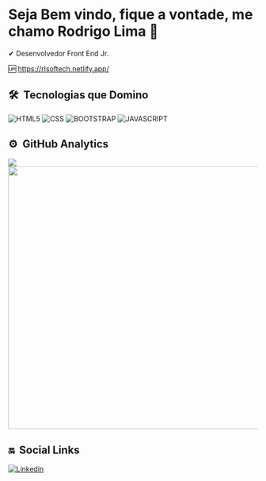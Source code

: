 <h1> Seja Bem vindo, fique a vontade, me chamo Rodrigo Lima 🤟 </h1>


✔ Desenvolvedor Front End Jr.


🆙 https://rlsoftech.netlify.app/


## 🛠 &nbsp;Tecnologias que Domino 

<img align="center" alt="HTML5" src="https://img.shields.io/badge/HTML5-E34F26?style=for-the-badge&logo=html5&logoColor=white"> <img align="center" alt="CSS" src="https://img.shields.io/badge/CSS-239120?&style=for-the-badge&logo=css3&logoColor=white">
<img align="center" alt="BOOTSTRAP" src="https://img.shields.io/badge/Bootstrap-563D7C?style=for-the-badge&logo=bootstrap&logoColor=white">
<img align="center" alt="JAVASCRIPT" src="https://img.shields.io/badge/JavaScript-323330?style=for-the-badge&logo=javascript&logoColor=F7DF1E">




## ⚙ &nbsp;GitHub Analytics

<p align ="left">
<img width=""530em src="https://github-readme-stats.vercel.app/api?username=LimaSantosRodrigo28&show_icons=true&theme=onedark">
<img width="530em" src="https://github-readme-stats.vercel.app/api/top-langs/?username=LimaSantosRodrigo28&layout=compact&theme=onedark">                               </p>


## 🔛 &nbsp;Social Links
[![Linkedin](https://img.shields.io/badge/LinkedIn-0077B5?style=for-the-badge&logo=linkedin&logoColor=white)](https://www.linkedin.com/in/rodrigo-lima-272526147/)
                                                                                                                                      
                                                                                                                                                                     
                                                                                                                   
                                                                                                                                  
                                                                                                                                  
